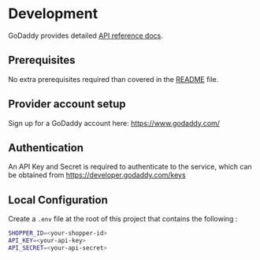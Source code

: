 # Development

GoDaddy provides detailed [API reference docs](https://developer.godaddy.com/).

## Prerequisites

No extra prerequisites required than covered in the [README](../README.md) file.

## Provider account setup

Sign up for a GoDaddy account here: <https://www.godaddy.com/>

## Authentication

An API Key and Secret is required to authenticate to the service, which can be
obtained from https://developer.godaddy.com/keys

## Local Configuration

Create a `.env` file at the root of this project that contains the following :

```bash
SHOPPER_ID=<your-shopper-id>
API_KEY=<your-api-key>
API_SECRET=<your-api-secret>
```

